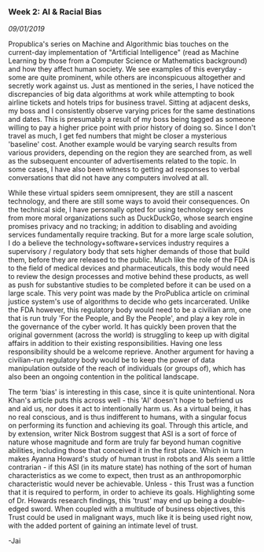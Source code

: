 ### Week 2: AI & Racial Bias
_09/01/2019_

Propublica's series on Machine and Algorithmic bias touches on the current-day implementation of "Artificial Intelligence" (read as Machine Learning by those from a Computer Science or Mathematics background) and how they affect human society. We see examples of this everyday - some are quite prominent, while others are inconspicuous altogether and secretly work against us. Just as mentioned in the series, I have noticed the discrepancies of big data algorithms at work while attempting to book airline tickets and hotels trips for business travel. Sitting at adjacent desks, my boss and I consistently observe varying prices for the same destinations and dates. This is presumably a result of my boss being tagged as someone willing to pay a higher price point with prior history of doing so. Since I don't travel as much, I get fed numbers that might be closer a mysterious 'baseline' cost. Another example would be varying search results from various providers, depending on the region they are searched from, as well as the subsequent encounter of advertisements related to the topic. In some cases, I have also been witness to getting ad responses to verbal conversations that did not have any computers involved at all.

While these virtual spiders seem omnipresent, they are still a nascent technology, and there are still some ways to avoid their consequences. On the technical side, I have personally opted for using technology services from more moral organizations such as DuckDuckGo, whose search engine promises privacy and no tracking; in addition to disabling and avoiding services fundamentally require tracking. But for a more large scale solution, I do a believe the technology+software+services industry requires a supervisory / regulatory body that sets higher demands of those that build them, before they are released to the public. Much like the role of the FDA is to the field of medical devices and pharmaceuticals, this body would need to review the design processes and motive behind these products, as well as push for substantive studies to be completed before it can be used on a large scale. This very point was made by the ProPublica article on criminal justice system's use of algorithms to decide who gets incarcerated. Unlike the FDA however, this regulatory body would need to be a civilian arm, one that is run truly 'For the People, and By the People', and play a key role in the governance of the cyber world. It has quickly been proven that the original government (across the world) is struggling to keep up with digital affairs in addition to their existing responsibilities. Having one less responsibility should be a welcome reprieve. Another argument for having a civilian-run regulatory body would be to keep the power of data manipulation outside of the reach of individuals (or groups of), which has also been an ongoing contention in the political landscape.

The term 'bias' is interesting in this case, since it is quite unintentional. Nora Khan's article puts this across well - this 'AI' doesn't hope to befriend us and aid us, nor does it act to intentionally harm us. As a virtual being, it has no real conscious, and is thus indifferent to humans, with a singular focus on performing its function and achieving its goal. Through this article, and by extension, writer Nick Bostrom suggest that ASI is a sort of force of nature whose magnitude and form are truly far beyond human cognitive abilities, including those that conceived it in the first place. Which in turn makes Ayanna Howard's study of human trust in robots and AIs seem a little contrarian - if this ASI (in its mature state) has nothing of the sort of human characteristics as we come to expect, then trust as an anthropomorphic characteristic would never be achievable. Unless - this Trust was a function that it is required to perform, in order to achieve its goals. Highlighting some of Dr. Howards research findings, this 'trust' may end up being a double-edged sword. When coupled with a multitude of business objectives, this Trust could be used in malignant ways, much like it is being used right now, with the added portent of gaining an intimate level of trust.

\-Jai
